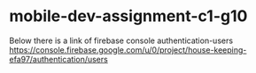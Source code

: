 # mobile-dev-assignment-c1-g10

Below there is a link of firebase console authentication-users
https://console.firebase.google.com/u/0/project/house-keeping-efa97/authentication/users
